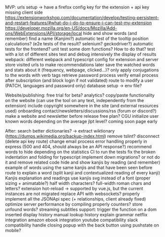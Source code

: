MVP:
    urls setup -> have a firefox config key for the extension + api key missing client side
        https://extensionworkshop.com/documentation/develop/testing-persistent-and-restart-features/#what-do-i-do-to-ensure-i-can-test-my-extension
        https://developer.mozilla.org/en-US/docs/Mozilla/Add-ons/WebExtensions/API/storage/local
    hide and show words (and remember)
    find a name (Kanjimi?)
    automatic test of the tooltip position calculations? (e2e tests of the result? selenium? geckodriver?)
    automatic tests for the frontend? unit test some dom functions? How to do that?
    test with a lot of different sites
    test and debug intensively the display of results
    webpack: different webpack and typescript config for extension and server
    store visited urls to make recommendations later
    save the watched words and stats about it (frequency, webpage, clicked...)?
    only apply conjugations to the words with verb tags
    retrieve password process
    verify email process after subscription (and block login if not validated)
    route to modify a user (PATCH, languages and password only)
    database setup -> env file?

Website/publishing:
    free trial for beta?
    analytics?
    copy/paste functionality on the website (can use the tool on any text, independently from the extension)
    include copyright somewhere in the site (and external resources used)
    onboarding
    contact/newsletters/discussions/rss (forum or discord?)
    make a website and newsletter before release
    free plan?
    CGU
    initialize user known words depending on the average jlpt level?
    coming soon page early

After:
    search better dictionaries? -> extract wiktionary (https://dumps.wikimedia.org/backup-index.html)
    remove tslint?
    disconnect (delete api key route)
    change email process
    error handling properly in express (500 and 404, should always be an API response?)
    recommend words to hide depending on the statistics
    CI to run the tests
    fix the broken indentation and folding for typescript
    implement down migrations? or not do it and remove related code
    hide and show kanjis by reading (and remember)
    example of words using the same kanjis and that have been seen before
    route to explain a word (split kanji and contextualized reading of every kanji)
    Kanjis explanation and readings
    use kanjis svg instead of a font (proper sizing + animatable?)
    half width characters? full-width roman chars and letters?
    extension hot-reload -> supported by vue.js, but the current instances are not migrated
    replace API with websockets?
    properly implement all the JSONApi spec (+ relationships, client already fixed)
    optimize server performance by compiling properly
    counters?
    store unfound words?
    streaming subtitles support: trigger the function on a dom inserted
    display history
    manual lookup history
    explain grammar
    netflix integration
    amazon ebook integration
    youtube compatibility
    slack compatibility
    handle closing popup with the back button using pushstate on mobile?
